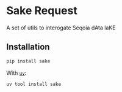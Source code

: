 # Sake Request

A set of utils to interogate Seqoia dAta laKE

## Installation

```bash
pip install sake
```

With [`uv`](https://docs.astral.sh/uv/):

```bash
uv tool install sake
```
